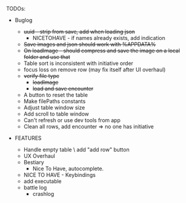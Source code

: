 TODOs:

* Buglog
    * ~~uuid - strip from save, add when loading json~~
        * NICETOHAVE - if names already exists, add indication
    * ~~Save images and json should work with %APPDATA%~~
    * ~~On loadImage - should compress and save the image on a local folder and use that~~
    * Table sort is inconsistent with initiative order
    * focus loss on remove row (may fix itself after UI overhaul)
    * ~~verify file type~~
        * ~~loadImage~~
        * ~~load and save encounter~~
    * A button to reset the table
    * Make filePaths constants
    * Adjust table window size
    * Add scroll to table window
    * Can't refresh or use dev tools from app
    * Clean all rows, add encounter => no one has initiative

* FEATURES
    * Handle empty table \ add "add row" button
    * UX Overhaul
    * Bestiary
        * Nice To Have, autocomplete.
    * NICE TO HAVE - Keybindings
    * add executable
    * battle log
        * crashlog
